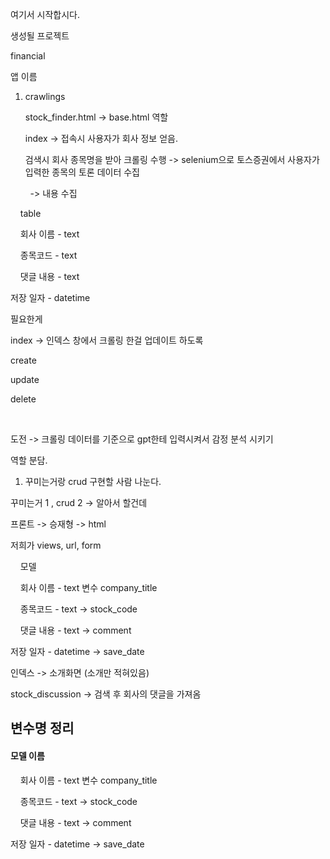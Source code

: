 여기서 시작합시다.





생성될 프로젝트

financial





앱 이름

1. crawlings 
   
   stock_finder.html -> base.html 역할
   
   index -> 접속시 사용자가 회사 정보 얻음.
   
   검색시 회사 종목명을 받아 크롤링 수행 -> selenium으로 토스증권에서 사용자가 입력한 종목의 토론 데이터 수집

        -> 내용 수집

    table

    회사 이름 - text

    종목코드 - text

    댓글 내용 - text

저장 일자 - datetime



필요한게

index -> 인덱스 창에서 크롤링 한걸 업데이트 하도록



create

update

delete

  





도전 -> 크롤링 데이터를 기준으로 gpt한테 입력시켜서 감정 분석 시키기





역할 분담.

1. 꾸미는거랑 crud 구현할 사람 나눈다.

 꾸미는거 1 , crud 2 -> 알아서 할건데 



프론트 -> 승재형 -> html

저희가 views, url, form





    모델

    회사 이름 - text 변수 company_title

    종목코드 - text -> stock_code

    댓글 내용 - text -> comment

   저장 일자 - datetime -> save_date





인덱스 -> 소개화면 (소개만 적혀있음)

stock_discussion -> 검색 후 회사의 댓글을 가져옴 



## 변수명 정리

#### 모델 이름

    회사 이름 - text 변수 company_title

    종목코드 - text -> stock_code

    댓글 내용 - text -> comment

   저장 일자 - datetime -> save_date
